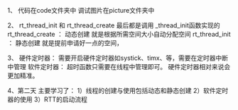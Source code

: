 1、 代码在code文件夹中
    调试图片在picture文件夹中

2、
rt_thread_init 和 rt_thread_create 最后都是调用 _thread_init函数实现的
rt_thread_create  ： 动态创建 就是根据所需空间大小自动分配空间
rt_thread_init    ： 静态创建 就是提前申请好一点的空间，

3、
硬件定时器： 需要开启硬件定时器如systick、timx、等，需要在定时器中断中管理
软件定时器： 超时函数只需要在线程中管理即可。
硬件定时器相对来说会更加精准。

4、第二天
主要学习了：
    1）线程的创建与使用包括动态和静态创建
    2）软件定时器的使用
    3）RTT的启动流程
